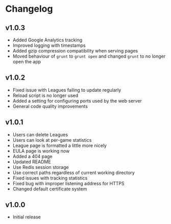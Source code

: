 # Changelog
## v1.0.3
- Added Google Analytics tracking
- Improved logging with timestamps
- Added gzip compression compatibility when serving pages
- Moved behaviour of `grunt` to `grunt open` and changed `grunt` to no longer open the app

## v1.0.2
- Fixed issue with Leagues failing to update regularly
- Reload script is no longer used
- Added a setting for configuring ports used by the web server
- General code quality improvements

## v1.0.1
- Users can delete Leagues
- Users can look at per-game statistics
- League page is formatted a little more nicely
- EULA page is working now
- Added a 404 page
- Updated README
- Use Redis session storage
- Use correct paths regardless of current working directory
- Fixed issues with tracking statistics
- Fixed bug with improper listening address for HTTPS
- Changed default certificate system

## v1.0.0
- Initial release
